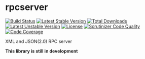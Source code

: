 # rpcserver

[![Build Status](https://api.travis-ci.org/comodojo/rpcserver.png)](http://travis-ci.org/comodojo/rpcserver) [![Latest Stable Version](https://poser.pugx.org/comodojo/rpcserver/v/stable)](https://packagist.org/packages/comodojo/rpcserver) [![Total Downloads](https://poser.pugx.org/comodojo/rpcserver/downloads)](https://packagist.org/packages/comodojo/rpcserver) [![Latest Unstable Version](https://poser.pugx.org/comodojo/rpcserver/v/unstable)](https://packagist.org/packages/comodojo/rpcserver) [![License](https://poser.pugx.org/comodojo/rpcserver/license)](https://packagist.org/packages/comodojo/rpcserver) [![Scrutinizer Code Quality](https://scrutinizer-ci.com/g/comodojo/rpcserver/badges/quality-score.png?b=master)](https://scrutinizer-ci.com/g/comodojo/rpcserver/?branch=master) [![Code Coverage](https://scrutinizer-ci.com/g/comodojo/rpcserver/badges/coverage.png?b=master)](https://scrutinizer-ci.com/g/comodojo/rpcserver/?branch=master)

XML and JSON(2.0) RPC server

**This library is still in development**
